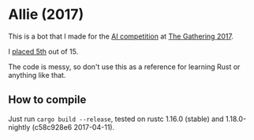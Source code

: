 # Allie (2017)
This is a bot that I made for the
[AI competition](http://competitions.gathering.org/competitions/creative/kunstlig-intelligens) at
[The Gathering 2017](https://www.gathering.org/tg17/).

I [placed 5th](https://files.scene.org/view/parties/2017/thegathering17/results.txt) out of 15.

The code is messy, so don't use this as a reference for learning Rust or anything like that.

## How to compile
Just run `cargo build --release`, tested on rustc 1.16.0 (stable) and
1.18.0-nightly (c58c928e6 2017-04-11).
